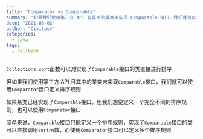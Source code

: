 ```yaml
---
title: "Comparator vs Comparable"
summary: "如果我们使用第三方 API 且其中的某类未实现 Comparable 接口，我们就可以使用 Comparator 接口定义排序规则"
date: "2021-03-02"
author: "Civitasv"
categories:
  - java 
tags:
  - callback
---
```


`Collections.sort`函数可以对实现了`Comparable`接口的类直接进行排序

但如果我们使用第三方 API 且其中的某类未实现`Comparable`接口，我们就可以使用`Comparator`接口定义排序规则

如果某类已经实现了`Comparable`接口，但我们想要定义一个完全不同的排序规则，也可以使用`Comparator`接口

简单来说，`Comparable`接口只能定义一个排序规则，实现了`Comparable`接口的类可以直接调用`sort`函数，而使用`Comparator`接口可以定义多个排序规则
